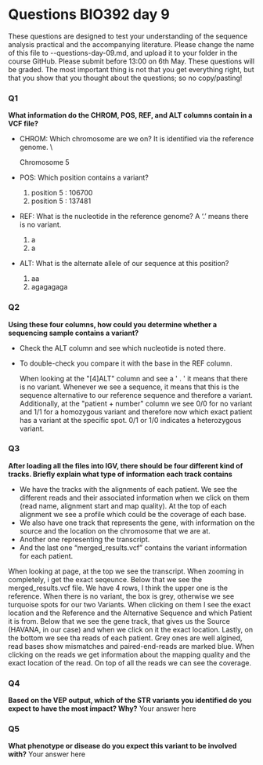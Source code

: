 # Questions BIO392 day 9
These questions are designed to test your understanding of the sequence analysis practical and the accompanying literature. Please change the name of this file to <First letter>-<Last name>-questions-day-09.md, and upload it to your folder in the course GitHub. Please submit before 13:00 on 6th May.
These questions will be graded. The most important thing is not that you get everything right, but that you show that you thought about the questions; so no copy/pasting!

### Q1
**What information do the CHROM, POS, REF, and ALT columns contain in a VCF file?**
* CHROM: Which chromosome are we on? It is identified via the reference genome. \
  
  Chromosome 5
  
* POS: Which position contains a variant?
  1. position 5 : 106700 
  2. position 5 : 137481
* REF: What is the nucleotide in the reference genome? A ‘.’ means there is no variant.
  1. a
  2. a
* ALT: What is the alternate allele of our sequence at this position?
  1. aa
  2. agagagaga

### Q2
**Using these four columns, how could you determine whether a sequencing sample contains a variant?**
* Check the ALT column and see which nucleotide is noted there. 
* To double-check you compare it with the base in the 	REF column.

  When looking at the "[4]ALT" column and see a ' . ' it means that there is no variant. Whenever we see a sequence, it means that this is the sequence alternative to our reference sequence and therefore a variant. Additionally, at the "patient + number" column we see 0/0 for no variant and 1/1 for a homozygous variant and therefore now which exact patient has a variant at the specific spot. 0/1 or 1/0 indicates a heterozygous variant. 

### Q3
**After loading all the files into IGV, there should be four different kind of tracks. Briefly explain what type of information each track contains**
* We have the tracks with the alignments of each patient. We see the different reads and their associated information when we click on them (read name, alignment start and map quality). At the top of each alignment we see a profile which could be the coverage of each base.
* We also have one track that represents the gene, with information on the source and the location on the chromosome that we are at. 
* Another one representing the transcript.
* And the last one “merged_results.vcf” contains the variant information for each patient.  

When looking at page, at the top we see the transcript. When zooming in completely, i get the exact seqeunce.
Below that we see the merged_results.vcf file. We have 4 rows, I think the upper one is the reference. When there is no variant, the box is grey, otherwise we see turquoise spots for our two Variants. When clicking on them I see the exact location and the Reference and the Alternative Sequence and which Patient it is from.
Below that we see the gene track, that gives us the Source (HAVANA, in our case) and when we click on it the exact location.
Lastly, on the bottom we see tha reads of each patient. Grey ones are well algined, read bases show mismatches and paired-end-reads are marked blue. When clicking on the reads we get information about the mapping quality and the exact location of the read. On top of all the reads we can see the coverage. 


### Q4
**Based on the VEP output, which of the STR variants you identified do you expect to have the most impact? Why?**
Your answer here

### Q5
**What phenotype or disease do you expect this variant to be involved with?**
Your answer here
